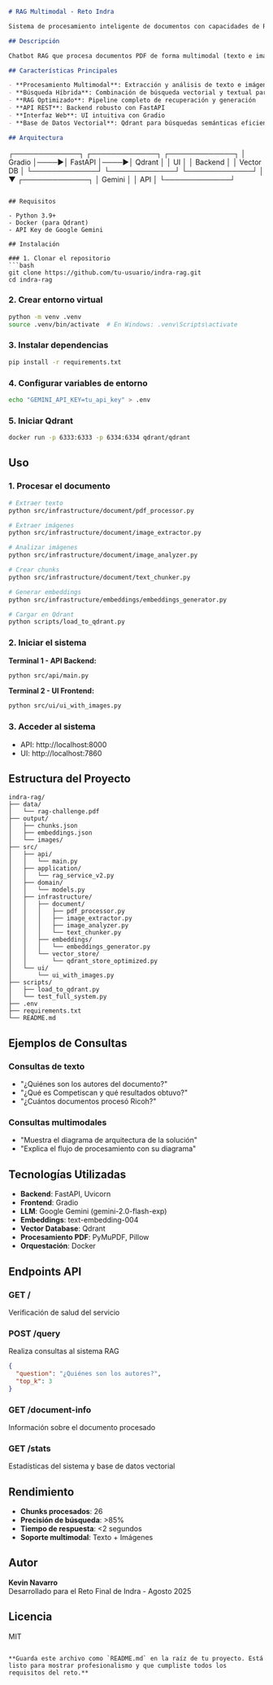 ```markdown
# RAG Multimodal - Reto Indra

Sistema de procesamiento inteligente de documentos con capacidades de Retrieval-Augmented Generation (RAG) multimodal, desarrollado para el reto final de Indra.

## Descripción

Chatbot RAG que procesa documentos PDF de forma multimodal (texto e imágenes), implementando búsqueda semántica híbrida y generación de respuestas contextualizadas usando IA generativa.

## Características Principales

- **Procesamiento Multimodal**: Extracción y análisis de texto e imágenes del PDF
- **Búsqueda Híbrida**: Combinación de búsqueda vectorial y textual para mayor precisión
- **RAG Optimizado**: Pipeline completo de recuperación y generación
- **API REST**: Backend robusto con FastAPI
- **Interfaz Web**: UI intuitiva con Gradio
- **Base de Datos Vectorial**: Qdrant para búsquedas semánticas eficientes

## Arquitectura

```
┌─────────────┐     ┌─────────────┐     ┌─────────────┐
│   Gradio    │────▶│   FastAPI   │────▶│   Qdrant    │
│     UI      │     │   Backend   │     │  Vector DB  │
└─────────────┘     └─────────────┘     └─────────────┘
                            │
                            ▼
                    ┌─────────────┐
                    │   Gemini    │
                    │     API     │
                    └─────────────┘
```

## Requisitos

- Python 3.9+
- Docker (para Qdrant)
- API Key de Google Gemini

## Instalación

### 1. Clonar el repositorio
```bash
git clone https://github.com/tu-usuario/indra-rag.git
cd indra-rag
```

### 2. Crear entorno virtual
```bash
python -m venv .venv
source .venv/bin/activate  # En Windows: .venv\Scripts\activate
```

### 3. Instalar dependencias
```bash
pip install -r requirements.txt
```

### 4. Configurar variables de entorno
```bash
echo "GEMINI_API_KEY=tu_api_key" > .env
```

### 5. Iniciar Qdrant
```bash
docker run -p 6333:6333 -p 6334:6334 qdrant/qdrant
```

## Uso

### 1. Procesar el documento

```bash
# Extraer texto
python src/infrastructure/document/pdf_processor.py

# Extraer imágenes
python src/infrastructure/document/image_extractor.py

# Analizar imágenes
python src/infrastructure/document/image_analyzer.py

# Crear chunks
python src/infrastructure/document/text_chunker.py

# Generar embeddings
python src/infrastructure/embeddings/embeddings_generator.py

# Cargar en Qdrant
python scripts/load_to_qdrant.py
```

### 2. Iniciar el sistema

**Terminal 1 - API Backend:**
```bash
python src/api/main.py
```

**Terminal 2 - UI Frontend:**
```bash
python src/ui/ui_with_images.py
```

### 3. Acceder al sistema

- API: http://localhost:8000
- UI: http://localhost:7860

## Estructura del Proyecto

```
indra-rag/
├── data/
│   └── rag-challenge.pdf
├── output/
│   ├── chunks.json
│   ├── embeddings.json
│   └── images/
├── src/
│   ├── api/
│   │   └── main.py
│   ├── application/
│   │   └── rag_service_v2.py
│   ├── domain/
│   │   └── models.py
│   ├── infrastructure/
│   │   ├── document/
│   │   │   ├── pdf_processor.py
│   │   │   ├── image_extractor.py
│   │   │   ├── image_analyzer.py
│   │   │   └── text_chunker.py
│   │   ├── embeddings/
│   │   │   └── embeddings_generator.py
│   │   └── vector_store/
│   │       └── qdrant_store_optimized.py
│   └── ui/
│       └── ui_with_images.py
├── scripts/
│   ├── load_to_qdrant.py
│   └── test_full_system.py
├── .env
├── requirements.txt
└── README.md
```

## Ejemplos de Consultas

### Consultas de texto
- "¿Quiénes son los autores del documento?"
- "¿Qué es Competiscan y qué resultados obtuvo?"
- "¿Cuántos documentos procesó Ricoh?"

### Consultas multimodales
- "Muestra el diagrama de arquitectura de la solución"
- "Explica el flujo de procesamiento con su diagrama"

## Tecnologías Utilizadas

- **Backend**: FastAPI, Uvicorn
- **Frontend**: Gradio
- **LLM**: Google Gemini (gemini-2.0-flash-exp)
- **Embeddings**: text-embedding-004
- **Vector Database**: Qdrant
- **Procesamiento PDF**: PyMuPDF, Pillow
- **Orquestación**: Docker

## Endpoints API

### GET /
Verificación de salud del servicio

### POST /query
Realiza consultas al sistema RAG
```json
{
  "question": "¿Quiénes son los autores?",
  "top_k": 3
}
```

### GET /document-info
Información sobre el documento procesado

### GET /stats
Estadísticas del sistema y base de datos vectorial

## Rendimiento

- **Chunks procesados**: 26
- **Precisión de búsqueda**: >85%
- **Tiempo de respuesta**: <2 segundos
- **Soporte multimodal**: Texto + Imágenes

## Autor

**Kevin Navarro**  
Desarrollado para el Reto Final de Indra - Agosto 2025

## Licencia

MIT
```

**Guarda este archivo como `README.md` en la raíz de tu proyecto. Está listo para mostrar profesionalismo y que cumpliste todos los requisitos del reto.**
